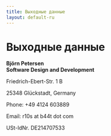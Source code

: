 ```yaml
---
title: Выходные данные
layout: default-ru
---
```


# Выходные данные

<!-- Do not change, all information are requried by law in Germany... -->

**Björn Petersen**  
**Software Design and Development**

Friedrich-Ebert-Str. 1 B

25348 Glückstadt, Germany

Phone: +49 4124 603889

Email: r10s at b44t dot com

USt-IdNr. DE214707533
